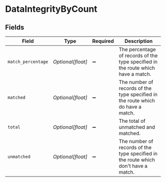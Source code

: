 # DataIntegrityByCount


## Fields

| Field                                                                              | Type                                                                               | Required                                                                           | Description                                                                        |
| ---------------------------------------------------------------------------------- | ---------------------------------------------------------------------------------- | ---------------------------------------------------------------------------------- | ---------------------------------------------------------------------------------- |
| `match_percentage`                                                                 | *Optional[float]*                                                                  | :heavy_minus_sign:                                                                 | The percentage of records of the type specified in the route which have a match.   |
| `matched`                                                                          | *Optional[float]*                                                                  | :heavy_minus_sign:                                                                 | The number of records of the type specified in the route which do have a match.    |
| `total`                                                                            | *Optional[float]*                                                                  | :heavy_minus_sign:                                                                 | The total of unmatched and matched.                                                |
| `unmatched`                                                                        | *Optional[float]*                                                                  | :heavy_minus_sign:                                                                 | The number of records of the type specified in the route which don't have a match. |